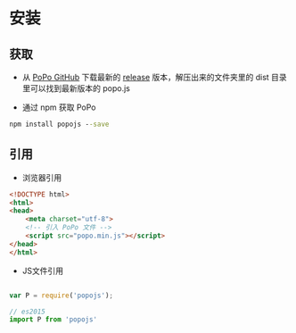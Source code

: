 # 安装

## 获取

- 从 [PoPo GitHub](https://github.com/shunok/popo) 下载最新的 [release](https://github.com/shunok/popo/releases) 版本，解压出来的文件夹里的 dist 目录里可以找到最新版本的 popo.js

- 通过 npm 获取 PoPo

```cmd
npm install popojs --save
```

## 引用

- 浏览器引用

```html
<!DOCTYPE html>
<html>
<head>
    <meta charset="utf-8">
    <!-- 引入 PoPo 文件 -->
    <script src="popo.min.js"></script>
</head>
</html>
```

- JS文件引用

```js

var P = require('popojs');

// es2015
import P from 'popojs'

```
